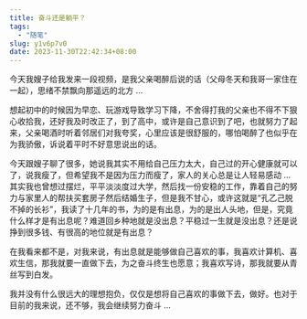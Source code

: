 ```yaml
---
title: 奋斗还是躺平？
tags:
  - "随笔"
slug: y1v6p7v0
date: 2023-11-30T22:42:34+08:00
---
```


今天我嫂子给我发来一段视频，是我父亲喝醉后说的话（父母冬天和我哥一家住在一起），思绪不禁飘向那遥远的北方 ...

<!--more-->

想起初中的时候因为早恋、玩游戏导致学习下降，不舍得打我的父亲也不得不下狠心收拾我，还好我及时改正了，到了高中，或许是自己意识到了吧，也就努力了起来，父亲喝酒时听着邻居们对我夸奖，心里应该是很舒服的，哪怕喝醉了也似乎在为我骄傲，诉说着平时不好意思说出的话。

今天跟嫂子聊了很多，她说我其实不用给自己压力太大，自己过的开心健康就可以了，说我瘦了，但希望我不是因为压力而瘦了，家人的关心总是让人轻易感动 ... 其实我也曾想过摆烂，平平淡淡度过大学，然后找一份安稳的工作，靠着自己的努力与家里人的帮扶买套房子然后结婚生子，但是我不甘心，或许这就是“孔乙己脱不掉的长衫”，我读了十几年的书，为的是有出息，为的是出人头地，但是，究竟什么样才是有出息呢？难道回乡种地就是没出息？平稳过一生就是没出息？还是说挣到很多钱、有很高的地位就是有出息？

在我看来都不是，对我来说，有出息就是能够做自己喜欢的事，我喜欢计算机、喜欢生信，那我就要一直做下去，为之奋斗终生也愿意；我喜欢写诗，那我就要从青丝写到白发。

我并没有什么很远大的理想抱负，仅仅是想将自己喜欢的事做下去，做好。也对于目前的我来说，还不够，我会继续努力奋斗 ...